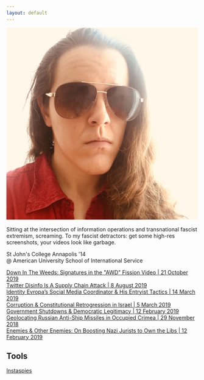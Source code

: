 ```yaml
---
layout: default
---
```


<img class="profile-picture" src="./assets/images/opsecface.jpg">

Sitting at the intersection of information operations and transnational fascist extremism, screaming.  To my fascist detractors: get some high-res screenshots, your videos look like garbage.

St John's College Annapolis '14   
@ American University School of International Service

[Down In The Weeds: Signatures in the "AWD" Fission Video \| 21 October 2019](https://heupchurch.github.io/fission)   
[Twitter Disinfo Is A Supply Chain Attack \| 8 August 2019](https://heupchurch.github.io/twitter-supply-chain-attacks)   
[Identity Evropa’s Social Media Coordinator & His Entryist Tactics \| 14 March 2019](https://heupchurch.github.io/ie-entryism)   
[Corruption & Constitutional Retrogression in Israel \| 5 March 2019](https://heupchurch.github.io/retrogression-israel)   
[Government Shutdowns & Democratic Legitimacy \| 12 February 2019](https://heupchurch.github.io/shutdowns-and-democracy)   
[Geolocating Russian Anti-Ship Missiles in Occupied Crimea \| 29 November 2018](https://heupchurch.github.io/kerch-strait-bal-geolocation)   
[Enemies & Other Enemies: On Boosting Nazi Jurists to Own the Libs \| 12 February 2019](https://heupchurch.github.io/enemies-and-other-enemies)

## Tools
[Instaspies](https://github.com/heupchurch/instaspies)
